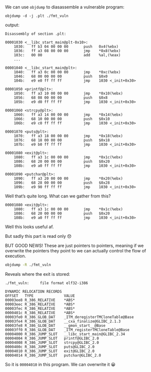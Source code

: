 We can use `objdump` to diasassemble a vulnerable program:

```
objdump -d -j .plt ./fmt_vuln
```

output:
```
Disassembly of section .plt:

00001030 <__libc_start_main@plt-0x10>:
    1030:	ff b3 04 00 00 00    	push   0x4(%ebx)
    1036:	ff a3 08 00 00 00    	jmp    *0x8(%ebx)
    103c:	00 00                	add    %al,(%eax)
	...

00001040 <__libc_start_main@plt>:
    1040:	ff a3 0c 00 00 00    	jmp    *0xc(%ebx)
    1046:	68 00 00 00 00       	push   $0x0
    104b:	e9 e0 ff ff ff       	jmp    1030 <_init+0x30>

00001050 <printf@plt>:
    1050:	ff a3 10 00 00 00    	jmp    *0x10(%ebx)
    1056:	68 08 00 00 00       	push   $0x8
    105b:	e9 d0 ff ff ff       	jmp    1030 <_init+0x30>

00001060 <strcpy@plt>:
    1060:	ff a3 14 00 00 00    	jmp    *0x14(%ebx)
    1066:	68 10 00 00 00       	push   $0x10
    106b:	e9 c0 ff ff ff       	jmp    1030 <_init+0x30>

00001070 <puts@plt>:
    1070:	ff a3 18 00 00 00    	jmp    *0x18(%ebx)
    1076:	68 18 00 00 00       	push   $0x18
    107b:	e9 b0 ff ff ff       	jmp    1030 <_init+0x30>

00001080 <exit@plt>:
    1080:	ff a3 1c 00 00 00    	jmp    *0x1c(%ebx)
    1086:	68 20 00 00 00       	push   $0x20
    108b:	e9 a0 ff ff ff       	jmp    1030 <_init+0x30>

00001090 <putchar@plt>:
    1090:	ff a3 20 00 00 00    	jmp    *0x20(%ebx)
    1096:	68 28 00 00 00       	push   $0x28
    109b:	e9 90 ff ff ff       	jmp    1030 <_init+0x30>
```


Well that’s quite long. What can we gather from this?

```
00001080 <exit@plt>:
    1080:	ff a3 1c 00 00 00    	jmp    *0x1c(%ebx)
    1086:	68 20 00 00 00       	push   $0x20
    108b:	e9 a0 ff ff ff       	jmp    1030 <_init+0x30>
```

Well this looks useful af. 

But sadly this part is read only 😞

BUT GOOD NEWS! These are just pointers to pointers, meaning if we overwrite the pointers they point to we can actually control the flow of execution.

```bash
objdump -R ./fmt_vuln
```

Reveals where the exit is stored:

```
./fmt_vuln:     file format elf32-i386

DYNAMIC RELOCATION RECORDS
OFFSET   TYPE              VALUE
00003ee8 R_386_RELATIVE    *ABS*
00003eec R_386_RELATIVE    *ABS*
00003fec R_386_RELATIVE    *ABS*
0000401c R_386_RELATIVE    *ABS*
00003fe0 R_386_GLOB_DAT    _ITM_deregisterTMCloneTable@Base
00003fe4 R_386_GLOB_DAT    __cxa_finalize@GLIBC_2.1.3
00003fe8 R_386_GLOB_DAT    __gmon_start__@Base
00003ff0 R_386_GLOB_DAT    _ITM_registerTMCloneTable@Base
00004000 R_386_JUMP_SLOT   __libc_start_main@GLIBC_2.34
00004004 R_386_JUMP_SLOT   printf@GLIBC_2.0
00004008 R_386_JUMP_SLOT   strcpy@GLIBC_2.0
0000400c R_386_JUMP_SLOT   puts@GLIBC_2.0
00004010 R_386_JUMP_SLOT   exit@GLIBC_2.0
00004014 R_386_JUMP_SLOT   putchar@GLIBC_2.0

```

So it is `00004010` in this program. We can overwrite it 😀

